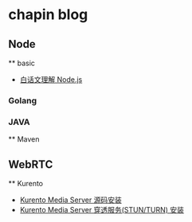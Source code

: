 # chapin blog

## Node

** basic

- [白话文理解 Node.js](https://github.com/chapin666/blog/issues/3)

### Golang


### JAVA

** Maven


## WebRTC

** Kurento

- [Kurento Media Server 源码安装](https://github.com/chapin666/blog/issues/1)
- [Kurento Media Server 穿透服务(STUN/TURN) 安装](https://github.com/chapin666/blog/issues/2)
